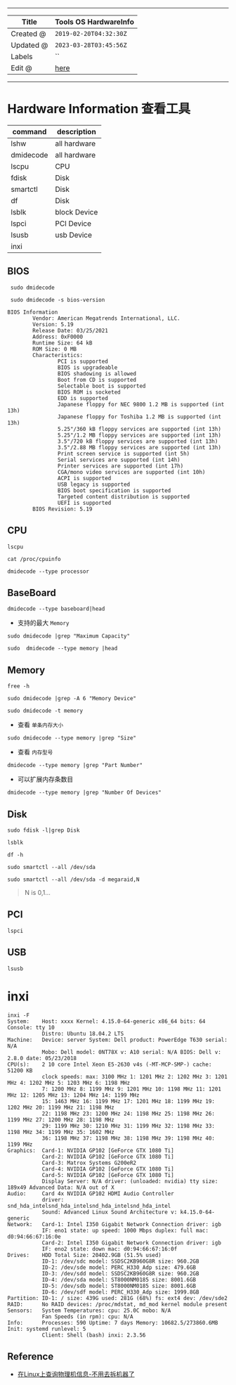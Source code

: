 -----

| Title     | Tools OS HardwareInfo                               |
| --------- | --------------------------------------------------- |
| Created @ | `2019-02-20T04:32:30Z`                              |
| Updated @ | `2023-03-28T03:45:56Z`                              |
| Labels    | \`\`                                                |
| Edit @    | [here](https://github.com/junxnone/linux/issues/68) |

-----

# Hardware Information 查看工具

| command   | description  |
| --------- | ------------ |
| lshw      | all hardware |
| dmidecode | all hardware |
| lscpu     | CPU          |
| fdisk     | Disk         |
| smartctl  | Disk         |
| df        | Disk         |
| lsblk     | block Device |
| lspci     | PCI Device   |
| lsusb     | usb Device   |
| inxi      |              |

## BIOS

``` 
 sudo dmidecode
```

``` 
 sudo dmidecode -s bios-version
```

``` 
BIOS Information
        Vendor: American Megatrends International, LLC.
        Version: 5.19
        Release Date: 03/25/2021
        Address: 0xF0000
        Runtime Size: 64 kB
        ROM Size: 0 MB
        Characteristics:
                PCI is supported
                BIOS is upgradeable
                BIOS shadowing is allowed
                Boot from CD is supported
                Selectable boot is supported
                BIOS ROM is socketed
                EDD is supported
                Japanese floppy for NEC 9800 1.2 MB is supported (int 13h)
                Japanese floppy for Toshiba 1.2 MB is supported (int 13h)
                5.25"/360 kB floppy services are supported (int 13h)
                5.25"/1.2 MB floppy services are supported (int 13h)
                3.5"/720 kB floppy services are supported (int 13h)
                3.5"/2.88 MB floppy services are supported (int 13h)
                Print screen service is supported (int 5h)
                Serial services are supported (int 14h)
                Printer services are supported (int 17h)
                CGA/mono video services are supported (int 10h)
                ACPI is supported
                USB legacy is supported
                BIOS boot specification is supported
                Targeted content distribution is supported
                UEFI is supported
        BIOS Revision: 5.19

```

## CPU

    lscpu

    cat /proc/cpuinfo

    dmidecode --type processor

## BaseBoard

``` 
dmidecode --type baseboard|head 
```

  - 支持的最大 `Memory`

<!-- end list -->

``` 
sudo dmidecode |grep "Maximum Capacity" 
```

``` 
sudo  dmidecode --type memory |head 
```

## Memory

    free -h

    sudo dmidecode |grep -A 6 "Memory Device"

    sudo dmidecode -t memory

  - 查看 `单条内存大小`

<!-- end list -->

    sudo dmidecode --type memory |grep "Size"

  - 查看 `内存型号`

<!-- end list -->

    dmidecode --type memory |grep "Part Number"

  - 可以扩展内存条数目

<!-- end list -->

    dmidecode --type memory |grep "Number Of Devices"

## Disk

    sudo fdisk -l|grep Disk

    lsblk

    df -h

    sudo smartctl --all /dev/sda

    sudo smartctl --all /dev/sda -d megaraid,N

> N is 0,1...

## PCI

    lspci

## USB

    lsusb

# inxi

    inxi -F
    System:    Host: xxxx Kernel: 4.15.0-64-generic x86_64 bits: 64 Console: tty 10
               Distro: Ubuntu 18.04.2 LTS
    Machine:   Device: server System: Dell product: PowerEdge T630 serial: N/A
               Mobo: Dell model: 0NT78X v: A10 serial: N/A BIOS: Dell v: 2.8.0 date: 05/23/2018
    CPU(s):    2 10 core Intel Xeon E5-2630 v4s (-MT-MCP-SMP-) cache: 51200 KB
               clock speeds: max: 3100 MHz 1: 1201 MHz 2: 1202 MHz 3: 1201 MHz 4: 1202 MHz 5: 1203 MHz 6: 1198 MHz
               7: 1200 MHz 8: 1199 MHz 9: 1201 MHz 10: 1198 MHz 11: 1201 MHz 12: 1205 MHz 13: 1204 MHz 14: 1199 MHz
               15: 1463 MHz 16: 1199 MHz 17: 1201 MHz 18: 1199 MHz 19: 1202 MHz 20: 1199 MHz 21: 1198 MHz
               22: 1198 MHz 23: 1200 MHz 24: 1198 MHz 25: 1198 MHz 26: 1199 MHz 27: 1200 MHz 28: 1198 MHz
               29: 1199 MHz 30: 1210 MHz 31: 1199 MHz 32: 1198 MHz 33: 1198 MHz 34: 1199 MHz 35: 1602 MHz
               36: 1198 MHz 37: 1198 MHz 38: 1198 MHz 39: 1198 MHz 40: 1199 MHz
    Graphics:  Card-1: NVIDIA GP102 [GeForce GTX 1080 Ti]
               Card-2: NVIDIA GP102 [GeForce GTX 1080 Ti]
               Card-3: Matrox Systems G200eR2
               Card-4: NVIDIA GP102 [GeForce GTX 1080 Ti]
               Card-5: NVIDIA GP102 [GeForce GTX 1080 Ti]
               Display Server: N/A driver: (unloaded: nvidia) tty size: 189x49 Advanced Data: N/A out of X
    Audio:     Card 4x NVIDIA GP102 HDMI Audio Controller
               driver: snd_hda_intelsnd_hda_intelsnd_hda_intelsnd_hda_intel
               Sound: Advanced Linux Sound Architecture v: k4.15.0-64-generic
    Network:   Card-1: Intel I350 Gigabit Network Connection driver: igb
               IF: eno1 state: up speed: 1000 Mbps duplex: full mac: d0:94:66:67:16:0e
               Card-2: Intel I350 Gigabit Network Connection driver: igb
               IF: eno2 state: down mac: d0:94:66:67:16:0f
    Drives:    HDD Total Size: 20402.9GB (51.5% used)
               ID-1: /dev/sdc model: SSDSC2KB960G8R size: 960.2GB
               ID-2: /dev/sde model: PERC_H330_Adp size: 479.6GB
               ID-3: /dev/sdd model: SSDSC2KB960G8R size: 960.2GB
               ID-4: /dev/sda model: ST8000NM0185 size: 8001.6GB
               ID-5: /dev/sdb model: ST8000NM0185 size: 8001.6GB
               ID-6: /dev/sdf model: PERC_H330_Adp size: 1999.8GB
    Partition: ID-1: / size: 439G used: 281G (68%) fs: ext4 dev: /dev/sde2
    RAID:      No RAID devices: /proc/mdstat, md_mod kernel module present
    Sensors:   System Temperatures: cpu: 25.0C mobo: N/A
               Fan Speeds (in rpm): cpu: N/A
    Info:      Processes: 590 Uptime: 7 days Memory: 10682.5/273860.6MB Init: systemd runlevel: 5
               Client: Shell (bash) inxi: 2.3.56

## Reference

  - [在Linux上查询物理机信息-不用去拆机器了](https://www.cnblogs.com/operationhome/p/12486702.html)
